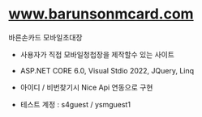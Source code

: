 # www.barunsonmcard.com
바른손카드 모바일초대장

* 사용자가 직접 모바일청첩장을 제작할수 있는 사이트

* ASP.NET CORE 6.0, Visual Stdio 2022, JQuery, Linq

* 아이디 / 비번찾기시 Nice Api 연동으로 구현

* 테스트 계정 : s4guest / ysmguest1
